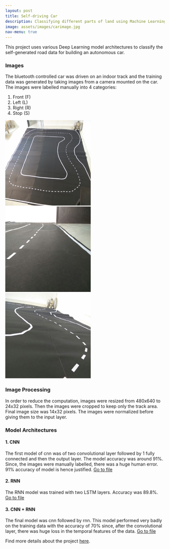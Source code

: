 ```yaml
---
layout: post
title: Self-driving Car
description: Classifying different parts of land using Machine Learning
image: assets/images/carimage.jpg
nav-menu: true
---
```


This project uses various Deep Learning model architectures to classify the self-generated road data for building an autonomous car.

### Images
The bluetooth controlled car was driven on an indoor track and the training data was generated by taking images from a camera mounted on the car. The images were labelled manually into 4 categories:
1. Front (F)
2. Left  (L)
3. Right (R)
4. Stop  (S)

<img src="assets/images/trackimage1.jpg" width="270px" height="270px"/> <img src="assets/images/trackimage2.jpg" width="270px" height="270px"/> <img src="assets/images/trackimage3.jpg" width="270px" height="270px"/>

### Image Processing
In order to reduce the computation, images were resized from 480x640 to 24x32 pixels.
Then the images were cropped to keep only the track area. Final image size was 14x32 pixels.
The images were normalized before giving them to the input layer.

### Model Architectures
#### 1. CNN
The first model of cnn was of two convolutional layer followed by 1 fully connected and then the output layer.
The model accuracy was around 91%.
Since, the images were manually labelled, there was a huge human error. 91% accuracy of model is hence justified.
[Go to file](https://github.com/amanbasu/Autonomous-Car-Prototype/blob/master/tf_model_cnn.py)
#### 2. RNN
The RNN model was trained with two LSTM layers. Accuracy was 89.8%.
[Go to file](https://github.com/amanbasu/Autonomous-Car-Prototype/blob/master/tf_model_rnn.py)
#### 3. CNN + RNN
The final model was cnn followed by rnn. This model performed very badly on the training data with the accuracy of 70% since, after the convolutional layer, there was huge loss in the temporal features of the data.
[Go to file](https://github.com/amanbasu/Autonomous-Car-Prototype/blob/master/tf_model_cnn_rnn.py)

Find more details about the project [here](https://github.com/amanbasu/Autonomous-Car-Prototype/blob/master/Review.ipynb).
